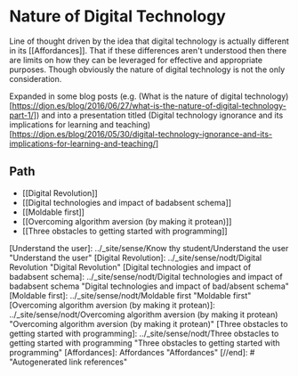 # Nature of Digital Technology

Line of thought driven by the idea that digital technology is actually different in its [[Affordances]]. That if these differences aren't understood then there are limits on how they can be leveraged for effective and appropriate purposes. Though obviously the nature of digital technology is not the only consideration.

Expanded in some blog posts (e.g. (What is the nature of digital technology)[https://djon.es/blog/2016/06/27/what-is-the-nature-of-digital-technology-part-1/]) and into a presentation titled (Digital technology ignorance and its implications for learning and teaching)[https://djon.es/blog/2016/05/30/digital-technology-ignorance-and-its-implications-for-learning-and-teaching/]

## Path

- [[Digital Revolution]]
- [[Digital technologies and impact of badabsent schema]]
- [[Moldable first]]
- [[Overcoming algorithm aversion (by making it protean)]]
- [[Three obstacles to getting started with programming]]

[//begin]: # "Autogenerated link references for markdown compatibility"
[Understand the user]: ../_site/sense/Know thy student/Understand the user "Understand the user"
[Digital Revolution]: ../_site/sense/nodt/Digital Revolution "Digital Revolution"
[Digital technologies and impact of badabsent schema]: ../_site/sense/nodt/Digital technologies and impact of badabsent schema "Digital technologies and impact of bad/absent schema"
[Moldable first]: ../_site/sense/nodt/Moldable first "Moldable first"
[Overcoming algorithm aversion (by making it protean)]: ../_site/sense/nodt/Overcoming algorithm aversion (by making it protean) "Overcoming algorithm aversion (by making it protean)"
[Three obstacles to getting started with programming]: ../_site/sense/nodt/Three obstacles to getting started with programming "Three obstacles to getting started with programming"
[Affordances]: Affordances "Affordances"
[//end]: # "Autogenerated link references"
